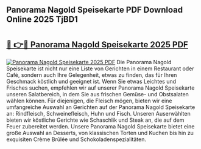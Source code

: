 ## Panorama Nagold Speisekarte PDF Download Online 2025 TjBD1

# <h2><a href="http://gc7afi.nevu.top/?p=Panorama+Nagold+Speisekarte">🔗 👉🔴 Panorama Nagold Speisekarte 2025 PDF</a></h2>

[![Panorama Nagold Speisekarte 2025 PDF](https://i.imgur.com/dBaPXMq.png)](http://gc7afi.nevu.top/?p=Panorama+Nagold+Speisekarte)
Die Panorama Nagold Speisekarte ist nicht nur eine Liste von Gerichten in einem Restaurant oder Café, sondern auch Ihre Gelegenheit, etwas zu finden, das für Ihren Geschmack köstlich und geeignet ist. Wenn Sie etwas Leichtes und Frisches suchen, empfehlen wir auf unserer Panorama Nagold Speisekarte unseren Salatbereich, in dem Sie aus frischen Gemüse- und Obstsalaten wählen können. Für diejenigen, die Fleisch mögen, bieten wir eine umfangreiche Auswahl an Gerichten auf der Panorama Nagold Speisekarte an: Rindfleisch, Schweinefleisch, Huhn und Fisch. Unseren Auserwählten bieten wir köstliche Gerichte wie Schaschlik und Steak an, die auf dem Feuer zubereitet werden. Unsere Panorama Nagold Speisekarte bietet eine große Auswahl an Desserts, von klassischen Torten und Kuchen bis hin zu exquisiten Crème Brûlée und Schokoladenspezialitäten.
